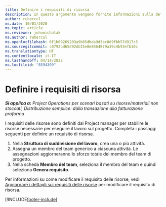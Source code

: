 ```yaml
---
title: Definire i requisiti di risorsa
description: In questo argomento vengono fornite informazioni sulla definizione delle informazioni dei requisiti di risorsa.
author: ruhercul
ms.date: 10/01/2020
ms.topic: article
ms.reviewer: johnmichalak
ms.author: ruhercul
ms.openlocfilehash: 6f1b69269203a9b05dbda9d3ac8d9fbb57d917c5
ms.sourcegitcommit: c0792bd65d92db25e0e8864879a19c4b93efb10c
ms.translationtype: HT
ms.contentlocale: it-IT
ms.lasthandoff: 04/14/2022
ms.locfileid: "8594399"
---
```

# <a name="define-resource-requirements"></a>Definire i requisiti di risorsa

_**Si applica a:** Project Operations per scenari basati su risorse/materiali non stoccati, Distribuzione semplice: dalla transazione alla fatturazione proforma_

I requisiti delle risorse sono definiti dal Project manager per stabilire le risorse necessarie per eseguire il lavoro sul progetto. Completa i passaggi seguenti per definire un requisito di risorsa.

1.  Nella **Struttura di suddivisione del lavoro**, crea una o più attività.
2.  Assegna un membro del team generico a ciascuna attività. Le assegnazioni aggiorneranno lo sforzo totale del membro del team di progetto.
3.  Nella scheda **Membro del team**, seleziona il membro del team e quindi seleziona **Genera requisito**.

Per informazioni su come modificare il requisito delle risorse, vedi [Aggiornare i dettagli sui requisiti delle risorse](define-resource-requirements.md) per modificare il requisito di risorsa.

[!INCLUDE[footer-include](../includes/footer-banner.md)]